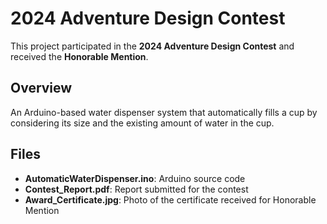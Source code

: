 # 2024 Adventure Design Contest 

This project participated in the **2024 Adventure Design Contest** and received the **Honorable Mention**.

## Overview
An Arduino-based water dispenser system that automatically fills a cup by considering its size and the existing amount of water in the cup.

## Files
- **AutomaticWaterDispenser.ino**: Arduino source code
- **Contest_Report.pdf**: Report submitted for the contest
- **Award_Certificate.jpg**: Photo of the certificate received for Honorable Mention
